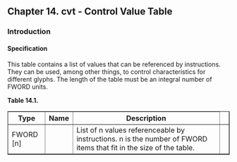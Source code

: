 <div xmlns="http://www.w3.org/1999/xhtml" class="chapter"><div class="titlepage"><div><div><h2 class="title"><a name="chapter.cvt"></a>Chapter 14. cvt - Control Value Table</h2></div></div></div><div role="fragment" class="section"><div class="titlepage"><div><div><h3 class="title"><a name="idm332053953312"></a>Introduction</h3></div></div></div><div role="specification" class="section"><div class="titlepage"><div><div><h4 class="title"><a name="section.15.1.1"></a>Specification</h4></div></div></div><p>This table contains a list of values that can be
          referenced by instructions. They can be used, among other
          things, to control characteristics for different glyphs. The
          length of the table must be an integral number of FWORD
          units.</p><div class="table"><a name="idm332053950944"></a><p class="title"><strong>Table 14.1. </strong></p><div class="table-contents"><table class="table" border="1"><colgroup><col/><col/><col/><col/></colgroup><thead><tr><th>Type</th><th>Name</th><th>Description</th><td class="auto-generated"> </td></tr></thead><tbody><tr><td>FWORD [n]</td><td> </td><td>List of n values referenceable by
	      instructions. n is the number of FWORD items that
	      fit in the size of the table.</td><td class="auto-generated"> </td></tr></tbody></table></div></div><br class="table-break"/></div></div></div>